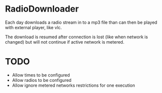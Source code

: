# RadioDownloader
Each day downloads a radio stream in to a mp3 file than can then be played with external player, like vlc.

The download is resumed after connection is lost (like when network is changed) but will not continue if active network is metered.

# TODO
 * Allow times to be configured
 * Allow radios to be configured
 * Allow ignore metered networks restrictions for one execution
